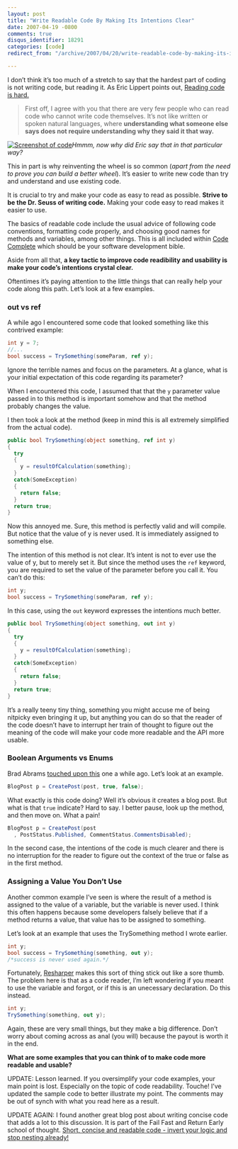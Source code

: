 ```yaml
---
layout: post
title: "Write Readable Code By Making Its Intentions Clear"
date: 2007-04-19 -0800
comments: true
disqus_identifier: 18291
categories: [code]
redirect_from: "/archive/2007/04/20/write-readable-code-by-making-its-intentions-clear.aspx"

---
```

I don’t think it’s too much of a stretch to say that the hardest part of
coding is not writing code, but reading it. As Eric Lippert points out,
[Reading code is hard.](http://blogs.msdn.com/ericlippert/archive/2004/06/14/155316.aspx "Eric Lippert writes on Reading Code Is Hard")

> First off, I agree with you that there are very few people who can
> read code who cannot write code themselves. It’s not like written or
> spoken natural languages, where **understanding what someone else says
> does not require understanding why they said it that way.**

[![Screenshot of
code](http://haacked.com/images/haacked_com/WindowsLiveWriter/APIDesignMakeYourIntentionsClear_AF1C/324180_numbers_and_letters_my_mac_pu%5B1%5D.jpg)](http://haacked.com/images/haacked_com/WindowsLiveWriter/APIDesignMakeYourIntentionsClear_AF1C/324180_numbers_and_letters_my_mac_pu.jpg "Code")*Hmmm,
now why did Eric say that in that particular way?*

This in part is why reinventing the wheel is so common (*apart from the
need to prove you can build a better wheel*). It’s easier to write new
code than try and understand and use existing code.

It is crucial to try and make your code as easy to read as possible.
**Strive to be the Dr. Seuss of writing code.** Making your code easy to
read makes it easier to use.

The basics of readable code include the usual advice of following code
conventions, formatting code properly, and choosing good names for
methods and variables, among other things. This is all included within
[Code
Complete](http://www.amazon.com/Code-Complete-Second-Steve-McConnell/dp/0735619670/ref=pd_bbs_sr_1/104-5216050-0709506?ie=UTF8&s=books&qid=1177055583&sr=1-1 "Code Complete")
which should be your software development bible.

Aside from all that, **a key tactic to improve code readibility and
usability is make your code’s intentions crystal clear.**

Oftentimes it’s paying attention to the little things that can really
help your code along this path. Let’s look at a few examples.

### out vs ref

A while ago I encountered some code that looked something like this
contrived example:

```csharp
int y = 7;
//...
bool success = TrySomething(someParam, ref y);
```

Ignore the terrible names and focus on the parameters. At a glance, what
is your initial expectation of this code regarding its parameter?

When I encountered this code, I assumed that that the `y` parameter
value passed in to this method is important somehow and that the method
probably changes the value.

I then took a look at the method (keep in mind this is all extremely
simplified from the actual code).

```csharp
public bool TrySomething(object something, ref int y)
{
  try
  {
    y = resultOfCalculation(something);
  }
  catch(SomeException)
  {
    return false;
  }
  return true;
}
```

Now this annoyed me. Sure, this method is perfectly valid and will
compile. But notice that the value of y is never used. It is immediately
assigned to something else.

The intention of this method is not clear. It’s intent is not to ever
use the value of y, but to merely set it. But since the method uses the
`ref` keyword, you are required to set the value of the parameter before
you call it. You can’t do this:

```csharp
int y;
bool success = TrySomething(someParam, ref y);
```

In this case, using the `out` keyword expresses the intentions much
better.

```csharp
public bool TrySomething(object something, out int y)
{
  try
  {
    y = resultOfCalculation(something);
  }
  catch(SomeException)
  {
    return false;
  }
  return true;
}
```

It’s a really teeny tiny thing, something you might accuse me of being
nitpicky even bringing it up, but anything you can do so that the reader
of the code doesn’t have to interrupt her train of thought to figure out
the meaning of the code will make your code more readable and the API
more usable.

### Boolean Arguments vs Enums

Brad Abrams [touched upon
this](http://blogs.msdn.com/brada/archive/2004/01/12/57922.aspx "Enums vs Boolean Arguments")
one a while ago. Let’s look at an example.

```csharp
BlogPost p = CreatePost(post, true, false);
```

What exactly is this code doing? Well it’s obvious it creates a blog
post. But what is that `true` indicate? Hard to say. I better pause,
look up the method, and then move on. What a pain!

```csharp
BlogPost p = CreatePost(post
  , PostStatus.Published, CommentStatus.CommentsDisabled);
```

In the second case, the intentions of the code is much clearer and there
is no interruption for the reader to figure out the context of the true
or false as in the first method.

### Assigning a Value You Don’t Use

Another common example I’ve seen is where the result of a method is
assigned to the value of a variable, but the variable is never used. I
think this often happens because some developers falsely believe that if
a method returns a value, that value has to be assigned to something.

Let’s look at an example that uses the TrySomething method I wrote
earlier.

```csharp
int y;
bool success = TrySomething(something, out y);
/*success is never used again.*/
```

Fortunately,
[Resharper](http://www.jetbrains.com/resharper/ "Resharper") makes this
sort of thing stick out like a sore thumb. The problem here is that as a
code reader, I’m left wondering if you meant to use the variable and
forgot, or if this is an unecessary declaration. Do this instead.

```csharp
int y;
TrySomething(something, out y);
```

Again, these are very small things, but they make a big difference.
Don’t worry about coming across as anal (you will) because the payout is
worth it in the end.

**What are some examples that you can think of to make code more
readable and usable?**

UPDATE: Lesson learned. If you oversimplify your code examples, your
main point is lost. Especially on the topic of code readability. Touche!
I’ve updated the sample code to better illustrate my point. The comments
may be out of synch with what you read here as a result.

UPDATE AGAIN: I found another great blog post about writing concise code
that adds a lot to this discussion. It is part of the Fail Fast and
Return Early school of thought. [Short, concise and readable code -
invert your logic and stop nesting
already!](http://javathink.blogspot.com/2006/10/short-concise-and-readable-code-invert.html "Concise Code")

